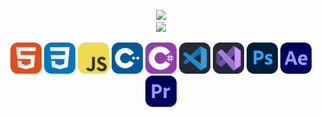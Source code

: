 <p align="center">
  <img src="https://github-readme-stats.vercel.app/api?username=capstxr&theme=dark&show_icons=true">
  <br>
  <img src="https://github-readme-stats.vercel.app/api/top-langs/?username=capstxr&theme=dark">
</p>

<p align="center">
  <img width="50px" src="https://github.com/tandpfun/skill-icons/blob/main/icons/HTML.svg" alt="HTML"/>
  <img width="50px" src="https://github.com/tandpfun/skill-icons/blob/main/icons/CSS.svg" alt="CSS"/>
  <img width="50px" src="https://github.com/tandpfun/skill-icons/blob/main/icons/JavaScript.svg" alt="JavaScript"/>
  <img width="50px" src="https://github.com/tandpfun/skill-icons/blob/main/icons/CPP.svg" alt="C++"/>
  <img width="50px" src="https://github.com/tandpfun/skill-icons/blob/main/icons/CS.svg" alt="CSharp"/>
  <img width="50px" src="https://github.com/tandpfun/skill-icons/blob/main/icons/VSCode-Dark.svg" alt="Visual Studio Code"/>
  <img width="50px" src="https://github.com/tandpfun/skill-icons/blob/main/icons/VisualStudio-Dark.svg" alt="Visual Studio"/>
  <img width="50px" src="https://github.com/tandpfun/skill-icons/blob/main/icons/Photoshop.svg" alt="Adobe Photoshop"/>
  <img width="50px" src="https://github.com/tandpfun/skill-icons/blob/main/icons/AfterEffects.svg" alt="Adobe After Effects"/>
  <img width="50px" src="https://github.com/tandpfun/skill-icons/blob/main/icons/Premiere.svg" alt="Adobe Premiere"/>
</p>
